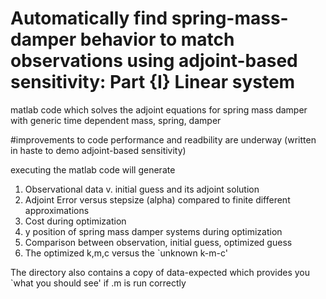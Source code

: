 # Automatically find spring-mass-damper behavior to match observations using adjoint-based sensitivity: Part {I} Linear system
matlab code which solves the adjoint equations for spring mass damper with generic time dependent mass, spring, damper

#improvements to code performance and readbility are underway (written in haste to demo adjoint-based sensitivity)

executing the matlab code will generate 
1) Observational data v. initial guess and its adjoint solution
2) Adjoint Error versus stepsize (alpha) compared to finite different approximations
3) Cost during optimization
4) y position of spring mass damper systems during optimization
5) Comparison between observation, initial guess, optimized guess
6) The optimized k,m,c versus the `unknown k-m-c'

The directory also contains a copy of data-expected which provides you `what you should see' if .m is run correctly
